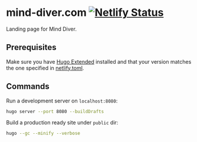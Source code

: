 # mind-diver.com [![Netlify Status](https://api.netlify.com/api/v1/badges/105acc00-d61b-4e35-98c9-94973c67a9e8/deploy-status)](https://app.netlify.com/sites/mind-diver/deploys)
Landing page for Mind Diver.

## Prerequisites
Make sure you have [Hugo Extended](https://gohugo.io/getting-started/installing) installed and that your version matches the one specified in [netlify.toml](./netlify.toml).

## Commands
Run a development server on `localhost:8080`:
```bash
hugo server --port 8080 --buildDrafts
```

Build a production ready site under `public` dir:
```bash
hugo --gc --minify --verbose
```
